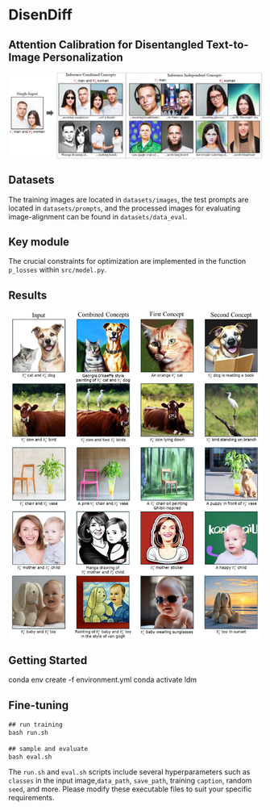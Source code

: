 # DisenDiff
## Attention Calibration for Disentangled Text-to-Image Personalization
<div>
<p align="center">
<img src='assets/first_figure.jpg' align="center" width=900>
</p>
</div>

## Datasets
The training images are located in `datasets/images`, the test prompts are located in `datasets/prompts`, and the processed images for evaluating image-alignment can be found in `datasets/data_eval`.

## Key module
The crucial constraints for optimization are implemented in the function `p_losses` within `src/model.py`.

## Results
<div>
<p align="center">
<img src='assets/results_github.jpg' align="center" width=900>
</p>
</div>

## Getting Started
conda env create -f environment.yml
conda activate ldm

## Fine-tuning
```
## run training
bash run.sh

## sample and evaluate
bash eval.sh
```
The `run.sh` and `eval.sh` scripts include several hyperparameters such as `classes` in the input image,`data_path`, `save_path`, training `caption`, random `seed`, and more. Please modify these executable files to suit your specific requirements.
